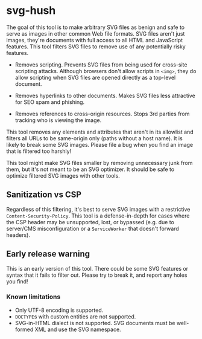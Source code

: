# svg-hush

The goal of this tool is to make arbitrary SVG files as benign and safe to serve as images in other common Web file formats. SVG files aren't just images, they're documents with full access to all HTML and JavaScript features. This tool filters SVG files to remove use of any potentially risky features.

  * Removes scripting. Prevents SVG files from being used for cross-site scripting attacks. Although browsers don't allow scripts in `<img>`, they do allow scripting when SVG files are opened directly as a top-level document.

  * Removes hyperlinks to other documents. Makes SVG files less attractive for SEO spam and phishing.

  * Removes references to cross-origin resources. Stops 3rd parties from tracking who is viewing the image.

This tool removes any elements and attributes that aren't in its allowlist and filters all URLs to be same-origin only (paths without a host name). It is likely to break some SVG images. Please file a bug when you find an image that is filtered too harshly!

This tool might make SVG files smaller by removing unnecessary junk from them, but it's not meant to be an SVG optimizer. It should be safe to optimize filtered SVG images with other tools.

## Sanitization vs CSP

Regardless of this filtering, it's best to serve SVG images with a restrictive `Content-Security-Policy`. This tool is a defense-in-depth for cases where the CSP header may be unsupported, lost, or bypassed (e.g. due to server/CMS misconfiguration or a `ServiceWorker` that doesn't forward headers).

## Early release warning

This is an early version of this tool. There could be some SVG features or syntax that it fails to filter out. Please try to break it, and report any holes you find!

### Known limitations

* Only UTF-8 encoding is supported.
* `DOCTYPE`s with custom entities are not supported.
* SVG-in-HTML dialect is not supported. SVG documents must be well-formed XML and use the SVG namespace.
